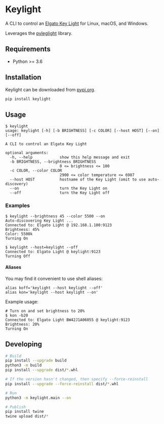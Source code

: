 # Keylight

A CLI to control an [Elgato Key Light](https://www.elgato.com/en/gaming/key-light) for Linux, macOS, and Windows.

Leverages the [pyleglight](https://gitlab.com/obviate.io/pyleglight) library.

## Requirements

* Python >= 3.6

## Installation

Keylight can be downloaded from [pypi.org](https://pypi.org/project/keylight/).

```bash
pip install keylight
```

## Usage

```
$ keylight
usage: keylight [-h] [-b BRIGHTNESS] [-c COLOR] [--host HOST] [--on] [--off]

A CLI to control an Elgato Key Light

optional arguments:
  -h, --help            show this help message and exit
  -b BRIGHTNESS, --brightness BRIGHTNESS
                        0 <= brightness <= 100
  -c COLOR, --color COLOR
                        2900 <= color temperature <= 6987
  --host HOST           hostname of the Key Light (omit to use auto-discovery)
  --on                  turn the Key Light on
  --off                 turn the Key Light off
```

### Examples

```
$ keylight --brightness 45 --color 5500 --on
Auto-discovering Key Light ...
Connected to: Elgato Light @ 192.168.1.100:9123
Brightness: 45%
Color: 5500k
Turning On

$ keylight --host=keylight --off
Connected to: Elgato Light @ keylight:9123
Turning Off
```

#### Aliases

You may find it convenient to use shell aliases:
```
alias koff='keylight --host keylight --off'
alias kon='keylight --host keylight --on'
```

Example usage:
```
# Turn on and set brightness to 20%
$ kon -b20
Connected to: Elgato Light BW42J1A06055 @ keylight:9123
Brightness: 20%
Turning On
```

## Developing

```bash
# Build
pip install --upgrade build
python3 -m build
pip install --upgrade dist/*.whl

# If the version hasn't changed, then specify --force-reinstall
pip install --upgrade --force-reinstall dist/*.whl

# Run
python3 -m keylight.main --on

# Publish
pip install twine
twine upload dist/*
```
